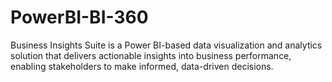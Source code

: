 # PowerBI-BI-360
Business Insights Suite is a Power BI-based data visualization and analytics solution that delivers actionable insights into business performance, enabling stakeholders to make informed, data-driven decisions.

